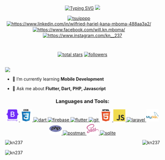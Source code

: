 <p align="center">
    <a href="https://git.io/typing-svg"><img src="https://readme-typing-svg.demolab.com?font=Fira+Code&size=22&pause=1000&color=316FF6&center=true&vCenter=true&repeat=false&width=435&lines=Wilfried+H.+KANA" alt="Typing SVG" /></a>
    <img src="https://readme-typing-svg.demolab.com?font=Fira+Code&pause=1000&color=316FF6&center=true&vCenter=true&random=true&width=435&lines=Full-stack+web+and+app+developer;Always+learning+new+things" />
</p>


<!-- Social icons section -->
<p align="center">
<a href="https://twitter.com/tsuipppp" target="blank"><img align="center" src="https://raw.githubusercontent.com/rahuldkjain/github-profile-readme-generator/master/src/images/icons/Social/twitter.svg" alt="tsuipppp" height="30" width="40" /></a>
&#8287;&#8287;&#8287;&#8287;&#8287;
<a href="https://www.linkedin.com/in/wilfried-hariel-kana-mboma-488aa3a2/" target="blank"><img align="center" src="https://raw.githubusercontent.com/rahuldkjain/github-profile-readme-generator/master/src/images/icons/Social/linked-in-alt.svg" alt="https://www.linkedin.com/in/wilfried-hariel-kana-mboma-488aa3a2/" height="30" width="40" /></a>
&#8287;&#8287;&#8287;&#8287;&#8287;
<a href="https://fb.com/will.kn.mboma/" target="blank"><img align="center" src="https://raw.githubusercontent.com/rahuldkjain/github-profile-readme-generator/master/src/images/icons/Social/facebook.svg" alt="https://www.facebook.com/will.kn.mboma/" height="30" width="40" /></a>
&#8287;&#8287;&#8287;&#8287;&#8287;
<a href="https://www.instagram.com/kn__237" target="blank"><img align="center" src="https://raw.githubusercontent.com/rahuldkjain/github-profile-readme-generator/master/src/images/icons/Social/instagram.svg" alt="https://www.instagram.com/kn__237" height="30" width="40" /></a>
</p>


<br/>

<!-- Social badges section -->
<!-- Badges with custom icons - https://github.com/kn237/custom-icon-badges -->
<!-- View counter - https://github.com/kn237/Simple-View-Counter -->
<p align="center">
  <a href="https://github.com/kn237?tab=repositories&sort=stargazers">
    <img alt="total stars" title="Total stars on GitHub" src="https://custom-icon-badges.demolab.com/github/stars/kn237?color=55960c&style=for-the-badge&labelColor=488207&logo=star"/></a>
  <a href="https://github.com/kn237?tab=followers">
    <img alt="followers" title="Follow me on Github" src="https://custom-icon-badges.demolab.com/github/followers/kn237?color=236ad3&labelColor=1155ba&style=for-the-badge&logo=person-add&label=Follow&logoColor=white"/></a>
</p>

<br/>
<image align="center" src='./mygif.gif'>


- 🌱 I’m currently learning **Mobile Development**

- 💬 Ask me about **Flutter, Dart, PHP, Javascript**

<h3 align="center">Languages and Tools:</h3>
<p align="center"> <a href="https://getbootstrap.com" target="_blank" rel="noreferrer"> <img src="https://raw.githubusercontent.com/devicons/devicon/master/icons/bootstrap/bootstrap-plain-wordmark.svg" alt="bootstrap" width="40" height="40"/> </a> <a href="https://www.w3schools.com/css/" target="_blank" rel="noreferrer"> <img src="https://raw.githubusercontent.com/devicons/devicon/master/icons/css3/css3-original-wordmark.svg" alt="css3" width="40" height="40"/> </a> <a href="https://dart.dev" target="_blank" rel="noreferrer"> <img src="https://www.vectorlogo.zone/logos/dartlang/dartlang-icon.svg" alt="dart" width="40" height="40"/> </a> <a href="https://firebase.google.com/" target="_blank" rel="noreferrer"> <img src="https://www.vectorlogo.zone/logos/firebase/firebase-icon.svg" alt="firebase" width="40" height="40"/> </a> <a href="https://flutter.dev" target="_blank" rel="noreferrer"> <img src="https://www.vectorlogo.zone/logos/flutterio/flutterio-icon.svg" alt="flutter" width="40" height="40"/> </a> <a href="https://git-scm.com/" target="_blank" rel="noreferrer"> <img src="https://www.vectorlogo.zone/logos/git-scm/git-scm-icon.svg" alt="git" width="40" height="40"/> </a> <a href="https://www.w3.org/html/" target="_blank" rel="noreferrer"> <img src="https://raw.githubusercontent.com/devicons/devicon/master/icons/html5/html5-original-wordmark.svg" alt="html5" width="40" height="40"/> </a> <a href="https://developer.mozilla.org/en-US/docs/Web/JavaScript" target="_blank" rel="noreferrer"> <img src="https://raw.githubusercontent.com/devicons/devicon/master/icons/javascript/javascript-original.svg" alt="javascript" width="40" height="40"/> </a> <a href="https://laravel.com/" target="_blank" rel="noreferrer"> <img src="https://icon.icepanel.io/Technology/svg/Laravel.svg" alt="laravel" width="40" height="40"/> </a> <a href="https://www.mysql.com/" target="_blank" rel="noreferrer"> <img src="https://raw.githubusercontent.com/devicons/devicon/master/icons/mysql/mysql-original-wordmark.svg" alt="mysql" width="40" height="40"/> </a> <a href="https://www.php.net" target="_blank" rel="noreferrer"> <img src="https://raw.githubusercontent.com/devicons/devicon/master/icons/php/php-original.svg" alt="php" width="40" height="40"/> </a> <a href="https://postman.com" target="_blank" rel="noreferrer"> <img src="https://www.vectorlogo.zone/logos/getpostman/getpostman-icon.svg" alt="postman" width="40" height="40"/> </a> <a href="https://sass-lang.com" target="_blank" rel="noreferrer"> <img src="https://raw.githubusercontent.com/devicons/devicon/master/icons/sass/sass-original.svg" alt="sass" width="40" height="40"/> </a> <a href="https://www.sqlite.org/" target="_blank" rel="noreferrer"> <img src="https://www.vectorlogo.zone/logos/sqlite/sqlite-icon.svg" alt="sqlite" width="40" height="40"/> </a> </p>

<p><img align="left" src="https://github-readme-stats.vercel.app/api/top-langs?username=kn237&show_icons=true&locale=en&layout=compact" alt="kn237" /></p>

<p><img align="right" src="https://github-readme-stats.vercel.app/api?username=kn237&show_icons=true&locale=en" alt="kn237" /></p>

<br/>

<p><img align="center" src="https://github-readme-streak-stats.herokuapp.com/?user=kn237&" alt="kn237" /></p>
